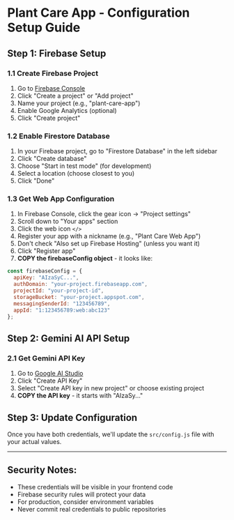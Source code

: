 # Plant Care App - Configuration Setup Guide

## Step 1: Firebase Setup

### 1.1 Create Firebase Project
1. Go to [Firebase Console](https://console.firebase.google.com)
2. Click "Create a project" or "Add project"
3. Name your project (e.g., "plant-care-app")
4. Enable Google Analytics (optional)
5. Click "Create project"

### 1.2 Enable Firestore Database
1. In your Firebase project, go to "Firestore Database" in the left sidebar
2. Click "Create database"
3. Choose "Start in test mode" (for development)
4. Select a location (choose closest to you)
5. Click "Done"

### 1.3 Get Web App Configuration
1. In Firebase Console, click the gear icon → "Project settings"
2. Scroll down to "Your apps" section
3. Click the web icon `</>`
4. Register your app with a nickname (e.g., "Plant Care Web App")
5. Don't check "Also set up Firebase Hosting" (unless you want it)
6. Click "Register app"
7. **COPY the firebaseConfig object** - it looks like:

```javascript
const firebaseConfig = {
  apiKey: "AIzaSyC...",
  authDomain: "your-project.firebaseapp.com",
  projectId: "your-project-id",
  storageBucket: "your-project.appspot.com",
  messagingSenderId: "123456789",
  appId: "1:123456789:web:abc123"
};
```

## Step 2: Gemini AI API Setup

### 2.1 Get Gemini API Key
1. Go to [Google AI Studio](https://makersuite.google.com/app/apikey)
2. Click "Create API Key"
3. Select "Create API key in new project" or choose existing project
4. **COPY the API key** - it starts with "AIzaSy..."

## Step 3: Update Configuration

Once you have both credentials, we'll update the `src/config.js` file with your actual values.

---

## Security Notes:
- These credentials will be visible in your frontend code
- Firebase security rules will protect your data
- For production, consider environment variables
- Never commit real credentials to public repositories